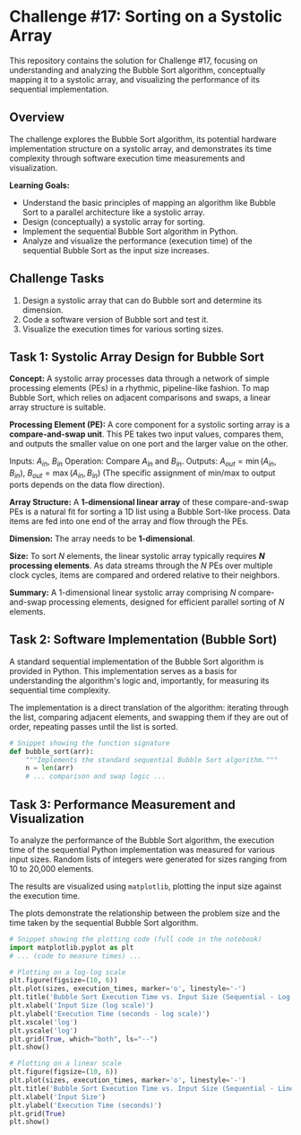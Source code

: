 # Challenge #17: Sorting on a Systolic Array

This repository contains the solution for Challenge #17, focusing on understanding and analyzing the Bubble Sort algorithm, conceptually mapping it to a systolic array, and visualizing the performance of its sequential implementation.

## Overview

The challenge explores the Bubble Sort algorithm, its potential hardware implementation structure on a systolic array, and demonstrates its time complexity through software execution time measurements and visualization.

**Learning Goals:**

* Understand the basic principles of mapping an algorithm like Bubble Sort to a parallel architecture like a systolic array.
* Design (conceptually) a systolic array for sorting.
* Implement the sequential Bubble Sort algorithm in Python.
* Analyze and visualize the performance (execution time) of the sequential Bubble Sort as the input size increases.

## Challenge Tasks

1.  Design a systolic array that can do Bubble sort and determine its dimension.
2.  Code a software version of Bubble sort and test it.
3.  Visualize the execution times for various sorting sizes.

## Task 1: Systolic Array Design for Bubble Sort

**Concept:**
A systolic array processes data through a network of simple processing elements (PEs) in a rhythmic, pipeline-like fashion. To map Bubble Sort, which relies on adjacent comparisons and swaps, a linear array structure is suitable.

**Processing Element (PE):**
A core component for a systolic sorting array is a **compare-and-swap unit**. This PE takes two input values, compares them, and outputs the smaller value on one port and the larger value on the other.

Inputs: $A_{in}$, $B_{in}$
Operation: Compare $A_{in}$ and $B_{in}$.
Outputs: $A_{out} = \min(A_{in}, B_{in})$, $B_{out} = \max(A_{in}, B_{in})$ (The specific assignment of min/max to output ports depends on the data flow direction).

**Array Structure:**
A **1-dimensional linear array** of these compare-and-swap PEs is a natural fit for sorting a 1D list using a Bubble Sort-like process. Data items are fed into one end of the array and flow through the PEs.

**Dimension:**
The array needs to be **1-dimensional**.

**Size:**
To sort $N$ elements, the linear systolic array typically requires **$N$ processing elements**. As data streams through the $N$ PEs over multiple clock cycles, items are compared and ordered relative to their neighbors.

**Summary:** A 1-dimensional linear systolic array comprising $N$ compare-and-swap processing elements, designed for efficient parallel sorting of $N$ elements.

## Task 2: Software Implementation (Bubble Sort)

A standard sequential implementation of the Bubble Sort algorithm is provided in Python. This implementation serves as a basis for understanding the algorithm's logic and, importantly, for measuring its sequential time complexity.

The implementation is a direct translation of the algorithm: iterating through the list, comparing adjacent elements, and swapping them if they are out of order, repeating passes until the list is sorted.

```python
# Snippet showing the function signature
def bubble_sort(arr):
    """Implements the standard sequential Bubble Sort algorithm."""
    n = len(arr)
    # ... comparison and swap logic ...
```

## Task 3: Performance Measurement and Visualization

To analyze the performance of the Bubble Sort algorithm, the execution time of the sequential Python implementation was measured for various input sizes. Random lists of integers were generated for sizes ranging from 10 to 20,000 elements.

The results are visualized using `matplotlib`, plotting the input size against the execution time.

The plots demonstrate the relationship between the problem size and the time taken by the sequential Bubble Sort algorithm.

```python
# Snippet showing the plotting code (full code in the notebook)
import matplotlib.pyplot as plt
# ... (code to measure times) ...

# Plotting on a log-log scale
plt.figure(figsize=(10, 6))
plt.plot(sizes, execution_times, marker='o', linestyle='-')
plt.title('Bubble Sort Execution Time vs. Input Size (Sequential - Log Scale)')
plt.xlabel('Input Size (log scale)')
plt.ylabel('Execution Time (seconds - log scale)')
plt.xscale('log')
plt.yscale('log')
plt.grid(True, which="both", ls="--")
plt.show()

# Plotting on a linear scale
plt.figure(figsize=(10, 6))
plt.plot(sizes, execution_times, marker='o', linestyle='-')
plt.title('Bubble Sort Execution Time vs. Input Size (Sequential - Linear Scale)')
plt.xlabel('Input Size')
plt.ylabel('Execution Time (seconds)')
plt.grid(True)
plt.show()
